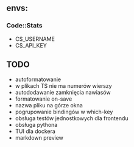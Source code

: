 ## envs:

### Code::Stats

- CS_USERNAME
- CS_API_KEY

## TODO

- autoformatowanie
- w plikach TS nie ma numerów wierszy
- autododawanie zamknięcia nawiasów
- formatowanie on-save
- nazwa pliku na górze okna
- pogrupowanie bindingów w which-key
- obsługa testów jednostkowych dla frontendu
- obsługa pythona
- TUI dla dockera
- markdown preview
